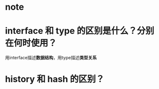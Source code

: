 # note

# interface 和 type 的区别是什么？分别在何时使用？
用interface描述**数据结构**，用type描述**类型关系**
# history 和 hash 的区别？